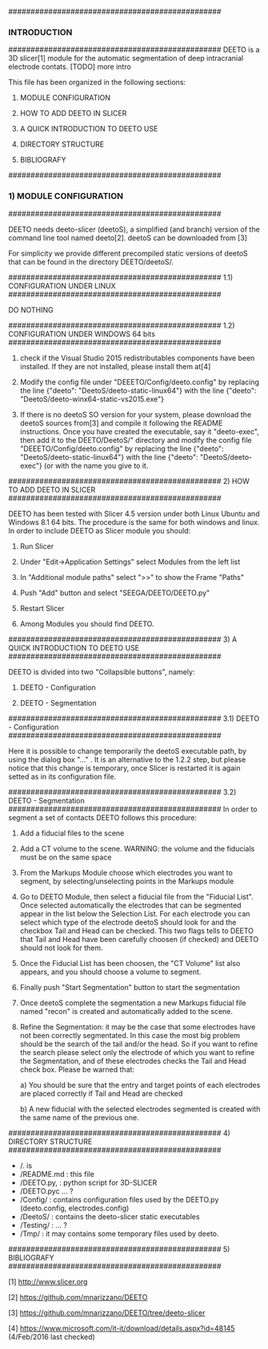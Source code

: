################################################
### INTRODUCTION
################################################
DEETO is a 3D slicer[1] module for the automatic segmentation of deep
intracranial electrode contats. [TODO] more intro

This file has been organized in the following sections:

1) MODULE CONFIGURATION

2) HOW TO ADD DEETO IN SLICER

3) A QUICK INTRODUCTION TO DEETO USE

4) DIRECTORY STRUCTURE

5) BIBLIOGRAFY

################################################
### 1) MODULE CONFIGURATION 
################################################

DEETO needs deeto-slicer (deetoS), a simplified (and branch) version of the
command line tool named deeto[2]. deetoS can be downloaded from [3]

For simplicity we provide different precompiled static versions of
deetoS that can be found in the directory DEETO/deetoS/.

################################################
1.1) CONFIGURATION UNDER LINUX
################################################

DO NOTHING

################################################
1.2) CONFIGURATION UNDER WINDOWS 64 bits
################################################
1) check if the Visual Studio 2015 redistributables components have
   been installed. If they are not installed, please install them at[4] 

2) Modify the config file under "DEEETO/Config/deeto.config" by
   replacing the line
      {"deeto": "DeetoS/deeto-static-linux64"} 
   with the line
      {"deeto": "DeetoS/deeto-winx64-static-vs2015.exe"}

3) If there is no deetoS SO version for your system, please download
   the deetoS sources from[3] and compile it following the README
   instructions. Once you have created the executable, say it
   "deeto-exec", then add it to the DEETO/DeetoS/" directory and
   modify the config file "DEEETO/Config/deeto.config" by replacing
   the line
      {"deeto": "DeetoS/deeto-static-linux64"} 
   with the line
      {"deeto": "DeetoS/deeto-exec"} (or with the name you give to it.


################################################
2) HOW TO ADD DEETO IN SLICER
################################################

DEETO has been tested with Slicer 4.5 version under both Linux Ubuntu
and Windows 8.1 64 bits. The procedure is the same for both windows
and linux. In order to include DEETO as Slicer module you should:

1) Run Slicer

2) Under "Edit->Application Settings" select Modules from the left list

3) In "Additional module paths" select ">>" to show the Frame "Paths"

4) Push "Add" button and select "SEEGA/DEETO/DEETO.py"

5) Restart Slicer 

6) Among Modules you should find DEETO.

################################################
3) A QUICK INTRODUCTION TO DEETO USE
################################################

DEETO is divided into two "Collapsible buttons", namely:

1) DEETO - Configuration

2) DEETO - Segmentation

################################################
3.1) DEETO - Configuration
################################################

Here it is possible to change temporarily the deetoS executable path,
by using the dialog box "..." . It is an alternative to the 1.2.2
step, but please notice that this change is temporary, once Slicer is
restarted it is again setted as in its configuration file.

################################################
3.2) DEETO - Segmentation
################################################
In order to segment a set of contacts DEETO follows this procedure:

1) Add a fiducial files to the scene

2) Add a CT volume to the scene. WARNING: the volume and the fiducials
   must be on the same space

3) From the Markups Module choose which electrodes you want to
   segment, by selecting/unselecting points in the Markups module

4) Go to DEETO Module, then select a fiducial file from the "Fiducial
   List". Once selected automatically the electrodes that can be
   segmented appear in the list below the Selection List.  For each
   electrode you can select which type of the electrode deetoS should
   look for and the checkbox Tail and Head can be checked. This two
   flags tells to DEETO that Tail and Head have been carefully choosen
   (if checked) and DEETO should not look for them. 
   
5) Once the Fiducial List has been choosen, the "CT Volume" list also
   appears, and you should choose a volume to segment.

6) Finally push "Start Segmentation" button to start the segmentation

7) Once deetoS complete the segmentation a new Markups fiducial file
   named "recon" is created and automatically added to the scene.

8) Refine the Segmentation: it may be the case that some electrodes
   have not been correctly segmentated. In this case the most big
   problem should be the search of the tail and/or the head. So if you
   want to refine the search please select only the electrode of which
   you want to refine the Segmentation, and of these electrodes checks
   the Tail and Head check box. Please be warned that:

   a) You should be sure that the entry and target points of each
      electrodes are placed correctly if Tail and Head are checked

   b) A new fiducial with the selected electrodes segmented is created
      with the same name of the previous one.

################################################
4) DIRECTORY STRUCTURE
################################################


- /. is <home> 
- <home>/README.md : this file
- <home>/DEETO.py, : python script for 3D-SLICER
- <home>/DEETO.pyc ... ?
- <home>/Config/   : contains configuration files used by the DEETO.py (deeto.config, electrodes.config)
- <home>/DeetoS/   : contains the deeto-slicer static executables 
- <home>/Testing/  : ... ?
- <home>/Tmp/      : it may contains some temporary files used by deeto.   



################################################
5) BIBLIOGRAFY
################################################

[1] http://www.slicer.org

[2] https://github.com/mnarizzano/DEETO

[3] https://github.com/mnarizzano/DEETO/tree/deeto-slicer

[4] https://www.microsoft.com/it-it/download/details.aspx?id=48145
    (4/Feb/2016 last checked)